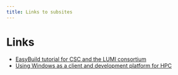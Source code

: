 ```yaml
---
title: Links to subsites 
---
```


# Links

-   [EasyBuild tutorial for CSC and the LUMI consortium](https://klust.github.io/easybuild-tutorial)
-   [Using Windows as a client and development platform for HPC](https://klust.github.io/windows-client-HPC)
